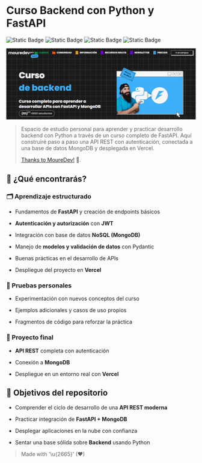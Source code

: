 # Curso Backend con Python y FastAPI  

![Static Badge](https://img.shields.io/badge/python-x.x.x-3776AB?style=for-the-badge&logo=python&logoColor=white&labelColor=101010) ![Static Badge](https://img.shields.io/badge/fastapi-x.x.x-009688?style=for-the-badge&logo=fastapi&logoColor=white&labelColor=101010) ![Static Badge](https://img.shields.io/badge/database-mongodb-47A248?style=for-the-badge&logo=mongodb&logoColor=white&labelColor=101010) ![Static Badge](https://img.shields.io/badge/deploy-vercel-000000?style=for-the-badge&logo=vercel&logoColor=white&labelColor=101010)   

![header_curso](./images/header_mouredevpro_backend_python_fastapi.png)  

> Espacio de estudio personal para aprender y practicar desarrollo backend con Python a través de un curso completo de FastAPI. Aquí construiré paso a paso una API REST con autenticación, conectada a una base de datos MongoDB y desplegada en Vercel. 
> 
> [Thanks to MoureDev!](https://moure.dev) 🤘.

## 🔎 ¿Qué encontrarás?  

### 🗂️ Aprendizaje estructurado  

- Fundamentos de **FastAPI** y creación de endpoints básicos 
 
- **Autenticación y autorización** con **JWT**  
- Integración con base de datos **NoSQL (MongoDB)**  
- Manejo de **modelos y validación de datos** con Pydantic  
- Buenas prácticas en el desarrollo de APIs  
- Despliegue del proyecto en **Vercel**  

### 🧪 Pruebas personales  

- Experimentación con nuevos conceptos del curso 
 
- Ejemplos adicionales y casos de uso propios  
- Fragmentos de código para reforzar la práctica  

### 🥇 Proyecto final  

- **API REST** completa con autenticación  

- Conexión a **MongoDB**  
- Despliegue en un entorno real con **Vercel**  


## 🎯 Objetivos del repositorio  

- Comprender el ciclo de desarrollo de una **API REST moderna**
  
- Practicar integración de **FastAPI + MongoDB**  
- Desplegar aplicaciones en la nube con confianza  
- Sentar una base sólida sobre **Backend** usando Python  

> Made with '\u{2665}' (♥)
